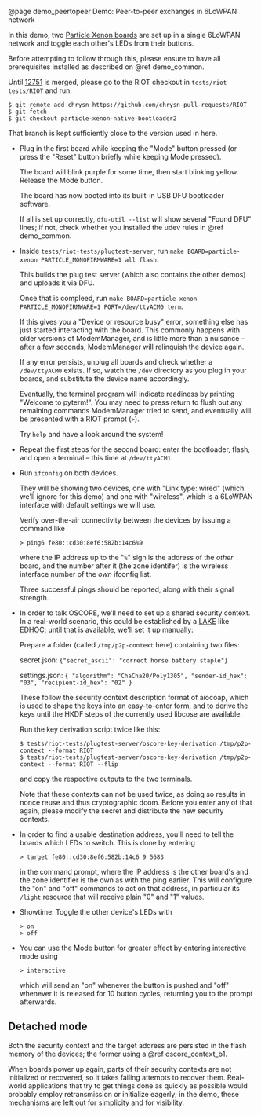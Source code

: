 @page demo_peertopeer Demo: Peer-to-peer exchanges in 6LoWPAN network

In this demo,
two [Particle Xenon boards](https://docs.particle.io/xenon/) are set up in a single 6LoWPAN network
and toggle each other's LEDs from their buttons.

Before attempting to follow through this,
please ensure to have all prerequisites installed as described on @ref demo_common.

Until [12751](https://github.com/RIOT-OS/RIOT/pull/12751) is merged,
please go to the RIOT checkout in `tests/riot-tests/RIOT` and run:

    $ git remote add chrysn https://github.com/chrysn-pull-requests/RIOT
    $ git fetch
    $ git checkout particle-xenon-native-bootloader2

That branch is kept sufficiently close to the version used in here.

* Plug in the first board while keeping the "Mode" button pressed (or press the "Reset" button briefly while keeping Mode pressed).

  The board will blink purple for some time, then start blinking yellow. Release the Mode button.

  The board has now booted into its built-in USB DFU bootloader software.

  If all is set up correctly,
  `dfu-util --list`
  will show several "Found DFU" lines;
  if not, check whether you installed the udev rules in @ref demo_common.

* Inside `tests/riot-tests/plugtest-server`, run `make BOARD=particle-xenon PARTICLE_MONOFIRMWARE=1 all flash`.

  This builds the plug test server
  (which also contains the other demos)
  and uploads it via DFU.

  Once that is compleed, run `make BOARD=particle-xenon PARTICLE_MONOFIRMWARE=1 PORT=/dev/ttyACM0 term`.

  If this gives you a "Device or resource busy" error,
  something else has just started interacting with the board.
  This commonly happens with older versions of ModemManager,
  and is little more than a nuisance –
  after a few seconds,
  ModemManager will relinquish the device again.

  If any error persists, unplug all boards and check whether a `/dev/ttyACM0` exists.
  If so, watch the `/dev` directory as you plug in your boards,
  and substitute the device name accordingly.

  Eventually, the terminal program will indicate readiness by printing "Welcome to pyterm!".
  You may need to press return to flush out any remaining commands ModemManager tried to send,
  and eventually will be presented with a RIOT prompt (`>`).

  Try `help` and have a look around the system!

* Repeat the first steps for the second board: enter the bootloader, flash, and open a terminal – this time at `/dev/ttyACM1`.

* Run `ifconfig` on both devices.

  They will be showing two devices,
  one with "Link type: wired" (which we'll ignore for this demo)
  and one with "wireless",
  which is a 6LoWPAN interface with default settings we will use.

  Verify over-the-air connectivity between the devices by issuing a command like

      > ping6 fe80::cd30:8ef6:582b:14c6%9

  where the IP address up to the "`%`" sign is the address of the *other* board,
  and the number after it (the zone identifer) is the wireless interface number of the *own* ifconfig list.

  Three successful pings should be reported, along with their signal strength.

* In order to talk OSCORE, we'll need to set up a shared security context.
  In a real-world scenario, this could be established by a [LAKE](https://datatracker.ietf.org/wg/lake/about/) like [EDHOC](https://tools.ietf.org/html/draft-selander-lake-edhoc-00);
  until that is available, we'll set it up manually:

  Prepare a folder (called `/tmp/p2p-context` here) containing two files:

  secret.json: `{"secret_ascii": "correct horse battery staple"}`

  settings.json: `{ "algorithm": "ChaCha20/Poly1305", "sender-id_hex": "03", "recipient-id_hex": "02" }`

  These follow the security context description format of aiocoap, which is used to shape the keys into an easy-to-enter form,
  and to derive the keys until the HKDF steps of the currently used libcose are available.

  Run the key derivation script twice like this:

      $ tests/riot-tests/plugtest-server/oscore-key-derivation /tmp/p2p-context --format RIOT
      $ tests/riot-tests/plugtest-server/oscore-key-derivation /tmp/p2p-context --format RIOT --flip

  and copy the respective outputs to the two terminals.

  Note that these contexts can not be used twice, as doing so results in nonce reuse and thus cryptographic doom.
  Before you enter any of that again, please modify the secret and distribute the new security contexts.

* In order to find a usable destination address,
  you'll need to tell the boards which LEDs to switch.
  This is done by entering

      > target fe80::cd30:8ef6:582b:14c6 9 5683

  in the command prompt, where the IP address is the other board's and the zone identifier is the own as with the ping earlier.
  This will configure the "on" and "off" commands to act on that address,
  in particular its `/light` resource that will receive plain "0" and "1" values.

* Showtime: Toggle the other device's LEDs with

      > on
      > off

* You can use the Mode button for greater effect by entering interactive mode using

      > interactive

  which will send an "on" whenever the button is pushed and "off" whenever it is released
  for 10 button cycles,
  returning you to the prompt afterwards.

Detached mode
-------------

Both the security context and the target address
are persisted in the flash memory of the devices;
the former using a @ref oscore_context_b1.

When boards power up again, parts of their security contexts are not initialized or recovered,
so it takes failing attempts to recover them.
Real-world applications that try to get things done as quickly as possible
would probably employ retransmission or initialize eagerly;
in the demo, these mechanisms are left out for simplicity and for visibility.


